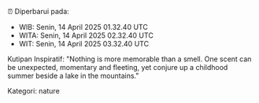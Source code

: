 ⏰ Diperbarui pada:
- WIB: Senin, 14 April 2025 01.32.40 UTC
- WITA: Senin, 14 April 2025 02.32.40 UTC
- WIT: Senin, 14 April 2025 03.32.40 UTC

Kutipan Inspiratif:
"Nothing is more memorable than a smell. One scent can be unexpected, momentary and fleeting, yet conjure up a childhood summer beside a lake in the mountains."


Kategori: nature


